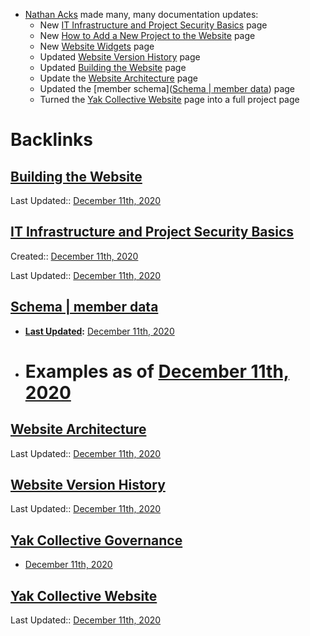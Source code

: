 - [Nathan Acks](<Nathan Acks.md>) made many, many documentation updates:
    - New [IT Infrastructure and Project Security Basics](<IT Infrastructure and Project Security Basics.md>) page
    - New [How to Add a New Project to the Website](<How to Add a New Project to the Website.md>) page
    - New [Website Widgets](<Website Widgets.md>) page
    - Updated [Website Version History](<Website Version History.md>) page
    - Updated [Building the Website](<Building the Website.md>) page
    - Update the [Website Architecture](<Website Architecture.md>) page
    - Updated the [member schema]([Schema | member data](<Schema | member data.md>)) page
    - Turned the [Yak Collective Website](<Yak Collective Website.md>) page into a full project page

# Backlinks
## [Building the Website](<Building the Website.md>)
Last Updated:: [December 11th, 2020](<December 11th, 2020.md>)

## [IT Infrastructure and Project Security Basics](<IT Infrastructure and Project Security Basics.md>)
Created:: [December 11th, 2020](<December 11th, 2020.md>)

Last Updated:: [December 11th, 2020](<December 11th, 2020.md>)

## [Schema | member data](<Schema | member data.md>)
- **[Last Updated](<Last Updated.md>):** [December 11th, 2020](<December 11th, 2020.md>)

- # Examples as of [December 11th, 2020](<December 11th, 2020.md>)

## [Website Architecture](<Website Architecture.md>)
Last Updated:: [December 11th, 2020](<December 11th, 2020.md>)

## [Website Version History](<Website Version History.md>)
Last Updated:: [December 11th, 2020](<December 11th, 2020.md>)

## [Yak Collective Governance](<Yak Collective Governance.md>)
- [December 11th, 2020](<December 11th, 2020.md>)

## [Yak Collective Website](<Yak Collective Website.md>)
Last Updated:: [December 11th, 2020](<December 11th, 2020.md>)

